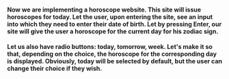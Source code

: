 #### Now we are implementing a horoscope website. This site will issue horoscopes for today. Let the user, upon entering the site, see an input into which they need to enter their date of birth. Let by pressing Enter, our site will give the user a horoscope for the current day for his zodiac sign.

#### Let us also have radio buttons: today, tomorrow, week. Let's make it so that, depending on the choice, the horoscope for the corresponding day is displayed. Obviously, today will be selected by default, but the user can change their choice if they wish.
